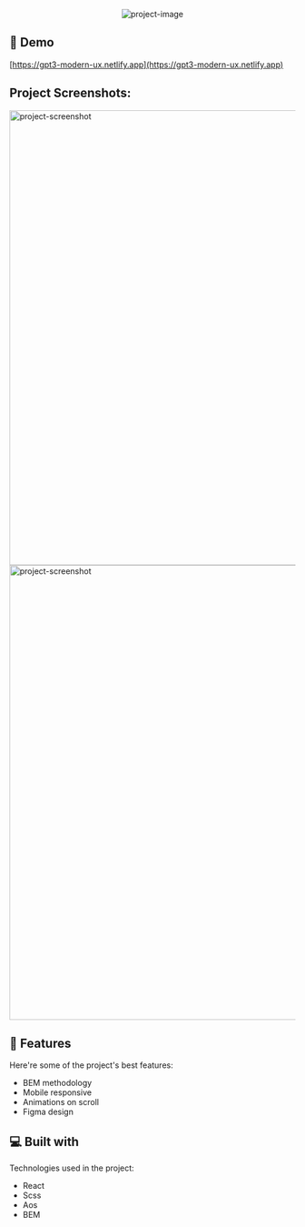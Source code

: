 <p align="center"><img src="https://socialify.git.ci/Bandzyrka/modern-ux/image?language=1&amp;owner=1&amp;theme=Dark" alt="project-image"></p>

<h2>🚀 Demo</h2>

[https://gpt3-modern-ux.netlify.app](https://gpt3-modern-ux.netlify.app)

<h2>Project Screenshots:</h2>

<img src="https://i.postimg.cc/sfNkxq38/obraz-2022-05-24-231320767.png" alt="project-screenshot" width="1000" height="800/">

<img src="https://i.postimg.cc/mrrxts1v/obraz-2022-05-24-231619981.png" alt="project-screenshot" width="1000" height="800/">

  
  
<h2>🧐 Features</h2>

Here're some of the project's best features:

*   BEM methodology
*   Mobile responsive
*   Animations on scroll
*   Figma design

  
  
<h2>💻 Built with</h2>

Technologies used in the project:

*   React
*   Scss
*   Aos
*   BEM
